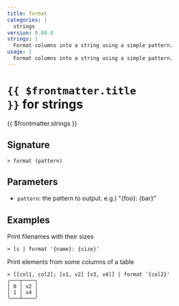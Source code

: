 ```yaml
---
title: format
categories: |
  strings
version: 0.80.0
strings: |
  Format columns into a string using a simple pattern.
usage: |
  Format columns into a string using a simple pattern.
---
```


# <code>{{ $frontmatter.title }}</code> for strings

<div class='command-title'>{{ $frontmatter.strings }}</div>

## Signature

```> format (pattern)```

## Parameters

 -  `pattern`: the pattern to output. e.g.) "{foo}: {bar}"

## Examples

Print filenames with their sizes
```shell
> ls | format '{name}: {size}'

```

Print elements from some columns of a table
```shell
> [[col1, col2]; [v1, v2] [v3, v4]] | format '{col2}'
╭───┬────╮
│ 0 │ v2 │
│ 1 │ v4 │
╰───┴────╯

```
